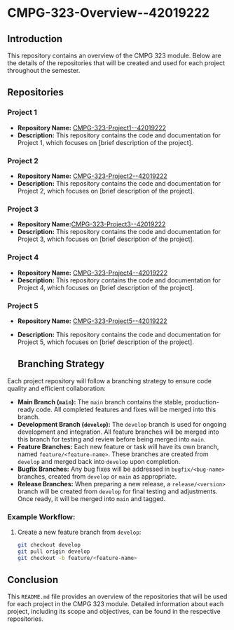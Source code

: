 # CMPG-323-Overview--42019222


## Introduction

This repository contains an overview of the CMPG 323 module. Below are the details of the repositories that will be created and used for each project throughout the semester.

## Repositories

### Project 1
- **Repository Name:** [CMPG-323-Project1--42019222](https://github.com/FLEXBABY88/CMPG-323-Project1--42019222)
- **Description:** This repository contains the code and documentation for Project 1, which focuses on [brief description of the project].

### Project 2
- **Repository Name:** [CMPG-323-Project2--42019222](https://github.com/FLEXBABY88/CMPG-323-Project2--42019222)
- **Description:** This repository contains the code and documentation for Project 2, which focuses on [brief description of the project].

### Project 3
- **Repository Name:**[CMPG-323-Project3--42019222](https://github.com/FLEXBABY88/CMPG-323-Project3--42019222)
- **Description:** This repository contains the code and documentation for Project 3, which focuses on [brief description of the project].

### Project 4
- **Repository Name:** [CMPG-323-Project4--42019222](https://github.com/FLEXBABY88/CMPG-323-Project4--42019222)
- **Description:** This repository contains the code and documentation for Project 4, which focuses on [brief description of the project].

### Project 5
- **Repository Name:** [CMPG-323-Project5--42019222](https://github.com/FLEXBABY88/CMPG-323-Project5--42019222)
- **Description:** This repository contains the code and documentation for Project 5, which focuses on [brief description of the project].

  ## Branching Strategy

Each project repository will follow a branching strategy to ensure code quality and efficient collaboration:

- **Main Branch (`main`):** The `main` branch contains the stable, production-ready code. All completed features and fixes will be merged into this branch.
- **Development Branch (`develop`):** The `develop` branch is used for ongoing development and integration. All feature branches will be merged into this branch for testing and review before being merged into `main`.
- **Feature Branches:** Each new feature or task will have its own branch, named `feature/<feature-name>`. These branches are created from `develop` and merged back into `develop` upon completion.
- **Bugfix Branches:** Any bug fixes will be addressed in `bugfix/<bug-name>` branches, created from `develop` or `main` as appropriate.
- **Release Branches:** When preparing a new release, a `release/<version>` branch will be created from `develop` for final testing and adjustments. Once ready, it will be merged into `main` and tagged.

### Example Workflow:
1. Create a new feature branch from `develop`:
   ```bash
   git checkout develop
   git pull origin develop
   git checkout -b feature/<feature-name>

## Conclusion

This `README.md` file provides an overview of the repositories that will be used for each project in the CMPG 323 module. Detailed information about each project, including its scope and objectives, can be found in the respective repositories.

